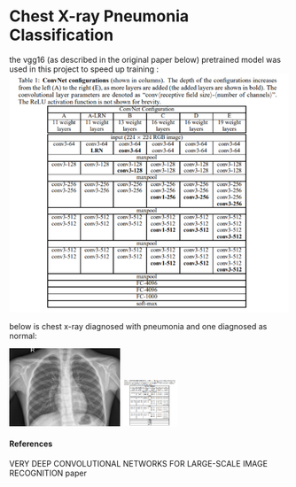 # Chest X-ray Pneumonia Classification

the vgg16 (as described in the original paper below) pretrained model was used in this project to speed up training :
![GitHub Logo](/ReadmeImages/vgg_architecture.PNG)

below is chest x-ray diagnosed with pneumonia and one diagnosed as normal:

<p float="left">
  <img src="/images/NORMAL/IM-0001-0001.JPEG" width="200" />
  <img src="/ReadmeImages/vgg_architecture.PNG" width="100" /> 
</p>

#### References
VERY DEEP CONVOLUTIONAL NETWORKS FOR LARGE-SCALE IMAGE RECOGNITION paper
